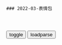 ```tip
### 2022-03-表情包
```

<table id="tbc" style="white-space:pre-wrap">
</table>
<button onclick="toggleb()">toggle</button>
<button onclick="loadparse()">loadparse</button>
<br>
<!-- 🌸<br>🍅-　-🍑<hr>🍀 -->
<pre>
<textarea rows="30" cols="100" style="display: none" id="tar">

纳粹统治下，犹太人真实的生活影像，个个沉默不语，死一般的寂静
https://mbd.baidu.com/newspage/data/videolanding?nid=sv_7820167444063815872&sourceFrom=pc_feedlist

我们隐约听到一些残忍的故事，但并不知道实际的情况。这个gj易经变成沉默之g，我们并没有意识到，这是灭绝大ts的开始，居然还未这场大ts出了力。a龖龖龖

希特勒推迟了进攻东部的计划，他要先帮助他的盟友墨索里尼。
南方易经巩固，现在它可以安心攻打苏联了，但他已经烂废了一些宝贵的时间。红胡子行动易经被延后数个星期了。

<font size="1" style="color:#DCDCDC">2022-04-04</font>

那些年无法超越的经典台词，我的规矩就是规矩，简直太帅了！
https://mbd.baidu.com/newspage/data/videolanding?nid=sv_8232067247599611368&sourceFrom=rec

这儿，这么多双眼睛，你说是就是呀。
　对，我说是就是。

<font size="1" style="color:#DCDCDC">2022-04-04</font>

少帅：于凤至跟赵四穿姐妹装，张学良在一旁笑得跟花一样，啥情况,影视,战争片,好看视频
https://haokan.baidu.com/v?vid=4730117015408400544&sfrom=baidu-feed

我们已经有了战争的借口。

<font size="1" style="color:#DCDCDC">2022-03-25</font>

楚h传奇：淳于越指出郡县制不足，秦皇：怎么做皇帝用你教我！,影视,历史片,好看视频
https://haokan.baidu.com/v?vid=6532708621755167741&sfrom=baidu-feed

纵然现在时局吃紧，也是你们这帮妄评皇帝，想提高自己虚名的儒士太多。

他喜欢吃肥的。

怎么做皇帝，要你教我吗？

<font size="1" style="color:#DCDCDC">2022-03-24</font>

燕双鹰:像你这样的人要怎么改变啊_哔哩哔哩_bilibili
https://www.bilibili.com/video/BV1RF411p7hx/

你不会的，因为像你这样的人是无法改变的，只有s。

<font size="1" style="color:#DCDCDC">2022-03-17</font>

燕双鹰：像你这样的人要怎么去改变呢3_哔哩哔哩_bilibili
https://www.bilibili.com/video/BV1ds411G7aj/

我已经忍耐你很久了，

我不懂为什么你会觉得自己与众不同。为什么别人可以忍受的，你却不能。

为什么你要逼着所有人，按照你的意愿行事。

你想s是吗，你想s是吗？

开枪，开枪啊？

我赌你不敢s。

你心里除了自己还有谁？

像你这样的人应该怎么改变呢？

<font size="1" style="color:#DCDCDC">2022-03-15</font>

燕双鹰 像你这样的人要怎么改变呢只有死_哔哩哔哩_bilibili
https://www.bilibili.com/video/av16567847/

像你这样的人要怎么改变呢？

你不会改变的，只有s。

<font size="1" style="color:#DCDCDC">2022-03-15</font>

完整版《手 机 咒》_哔哩哔哩_bilibili
https://www.bilibili.com/video/BV1fv4y1Z7RT

<font size="1" style="color:#DCDCDC">2022-03-23</font>

戒酒咒_哔哩哔哩_bilibili
https://www.bilibili.com/video/BV15f4y1z73P

<font size="1" style="color:#DCDCDC">2022-03-23</font>

</textarea>
</pre>
<!-- 🍀<br>🍑-　-🍅<hr>🌸 -->

```note
```

<link
  rel="stylesheet"
  href="https://cdn.jsdelivr.net/npm/@fancyapps/ui/dist/fancybox.css"
/>
<script src="https://cdn.jsdelivr.net/npm/@fancyapps/ui@4.0/dist/fancybox.umd.js"></script>

<script type="text/javascript">

var __urlRegex = /(\b(https?|ftp|file):\/\/[-A-Z0-9+&@#\/%?=~_|!:,.;]*[-A-Z0-9+&@#\/%=~_|])/ig;
var __imgRegex = /\.(?:jpe?g|gif|png|webp)$/i;

loadparse();

function parseURL($string){

    var exp = __urlRegex;
    return $string.replace(exp,function(match){
            __imgRegex.lastIndex=0;
            if(__imgRegex.test(match)){
                return '<a data-fancybox="gallery" href="' + match.replace("/p=700", "")
                 + '"><img src="' + match.replace("/p=700", "/p=160x200")+'" width="64"></a>';
            }
            else{
                return '<a href="' + match + '" target="_blank">' + match + '</a>';
            }
        }
    );
}

function loadparse() {
  tbc.innerHTML = parseURL(tar.value);
}

function toggleb() {
  var x = document.getElementById("tar");
  if (x.style.display === "none") {
    x.style.display = "";
  } else {
    x.style.display = "none";
  }
}

</script>

